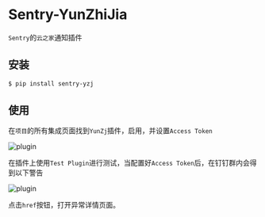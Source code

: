 # Sentry-YunZhiJia

`Sentry`的`云之家`通知插件

## 安装

```bash
$ pip install sentry-yzj
```

## 使用

在`项目`的所有集成页面找到`YunZj`插件，启用，并设置`Access Token`

![plugin](https://raw.githubusercontent.com/anshengme/sentry-dingding/master/docs/images/options.png)

在插件上使用`Test Plugin`进行测试，当配置好`Access Token`后，在钉钉群内会得到以下警告

![plugin](https://raw.githubusercontent.com/anshengme/sentry-dingding/master/docs/images/dingding.png)

点击`href`按钮，打开异常详情页面。
